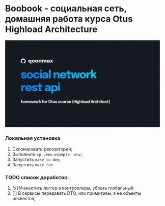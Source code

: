 # Boobook - социальная сеть, домашняя работа курса Otus Highload Architecture

![Image alt](https://github.com/qoonmax/boobook/blob/main/cover.jpg)

### Локальная установка
1. Склонировать репозиторий;
2. Выполнить ``cp .env.example .env``;
3. Запустить ``make to-dev``;
4. Запустить ``make run``.

### TODO список доработок:
1. [x] Инжектить логгер в контроллеры, убрать глобальный;
2. [ ] В сервисы передавать DTO, или примитивы, а не объекты реквестов;